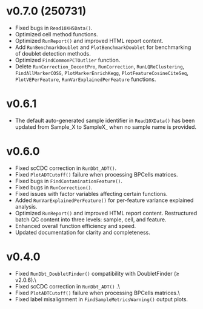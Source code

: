 # v0.7.0 (250731)

-   Fixed bugs in `Read10XH5Data()`.
-   Optimized cell method functions.
-   Optimized `RunReport()` and improved HTML report content.
-   Add `RunBenchmarkDoublet` and `PlotBenchmarkDoublet` for benchmarking of doublet detection methods.
-   Optimized `FindCommonPCTOutlier` function.
-   Delete `RunCorrection_DecontPro`, `RunCorrection`, `RunLQReClustering`, `FindAllMarkerCOSG`, `PlotMarkerEnrichKegg`, `PlotFeatureCosineCiteSeq`, `PlotVEPerFeature`, `RunVarExplainedPerFeature` functions.

# v0.6.1

-   The default auto-generated sample identifier in `Read10XData()` has been updated from Sample_X to SampleX\_ when no sample name is provided.

# v0.6.0

-   Fixed scCDC correction in `RunDbt_ADT()`.
-   Fixed `PlotADTCutoff()` failure when processing BPCells matrices.
-   Fixed bugs in `FindContaminationFeature()`.
-   Fixed bugs in `RunCorrection()`.
-   Fixed issues with factor variables affecting certain functions.
-   Added `RunVarExplainedPerFeature()` for per-feature variance explained analysis.
-   Optimized `RunReport()` and improved HTML report content. Restructured batch QC content into three levels: sample, cell, and feature.
-   Enhanced overall function efficiency and speed.
-   Updated documentation for clarity and completeness.

# v0.4.0

-   Fixed `RunDbt_DoubletFinder()` compatibility with DoubletFinder (≥ v2.0.6).\
-   Fixed scCDC correction in `RunDbt_ADT()` .\
-   Fixed `PlotADTCutoff()` failure when processing BPCells matrices.\
-   Fixed label misalignment in `FindSampleMetricsWarning()` output plots.
